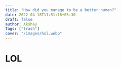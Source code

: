 ```yaml
---
title: "How did you manage to be a better human?"
date: 2022-04-18T11:51:16+05:30
draft: false
author: Akshay
Tags: ["trash"]
cover: "/images/hsl.webp"
---
```


# LOL